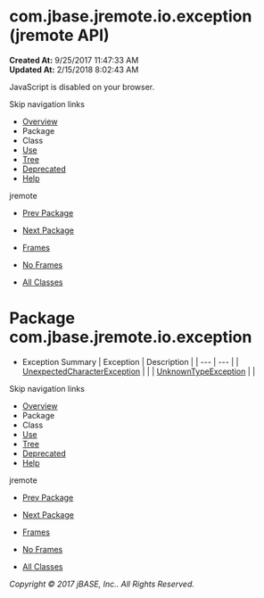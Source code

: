 # com.jbase.jremote.io.exception (jremote   API)

**Created At:** 9/25/2017 11:47:33 AM  
**Updated At:** 2/15/2018 8:02:43 AM  

<!--<br>    try {<br>        if (location.href.indexOf('is-external=true') == -1) {<br>            parent.document.title="com.jbase.jremote.io.exception (jremote   API)";<br>        }<br>    }<br>    catch(err) {<br>    }<br>//-->
JavaScript is disabled on your browser.

Skip navigation links

- [Overview](../../../../../overview-summary.html)
- Package
- Class
- [Use](/39254-exception/com_jbase_jremote_io_exception_package-use)
- [Tree](/39254-exception/com_jbase_jremote_io_exception_package-tree)
- [Deprecated](../../../../../deprecated-list.html)
- [Help](../../../../../help-doc.html)


jremote <br>

- [Prev Package](/39251-charset/com_jbase_jremote_io_charset_package-summary)
- [Next Package](/39256-inflow/com_jbase_jremote_io_inflow_package-summary)


- [Frames](../../../../../index.html?com/jbase/jremote/io/exception//39254-exception/com_jbase_jremote_io_exception_package-summary)
- [No Frames](/39254-exception/com_jbase_jremote_io_exception_package-summary)


- [All Classes](../../../../../allclasses-noframe.html)


<!--<br>  allClassesLink = document.getElementById("allclasses\_navbar\_top");<br>  if(window==top) {<br>    allClassesLink.style.display = "block";<br>  }<br>  else {<br>    allClassesLink.style.display = "none";<br>  }<br>  //-->

# Package com.jbase.jremote.io.exception

- Exception Summary | Exception | Description |
| --- | --- |
| [UnexpectedCharacterException](/39254-exception/com_jbase_jremote_io_exception_UnexpectedCharacterException "class in com.jbase.jremote.io.exception") |   |
| [UnknownTypeException](/39254-exception/com_jbase_jremote_io_exception_UnknownTypeException "class in com.jbase.jremote.io.exception") |   |

Skip navigation links

- [Overview](../../../../../overview-summary.html)
- Package
- Class
- [Use](/39254-exception/com_jbase_jremote_io_exception_package-use)
- [Tree](/39254-exception/com_jbase_jremote_io_exception_package-tree)
- [Deprecated](../../../../../deprecated-list.html)
- [Help](../../../../../help-doc.html)


jremote <br>

- [Prev Package](/39251-charset/com_jbase_jremote_io_charset_package-summary)
- [Next Package](/39256-inflow/com_jbase_jremote_io_inflow_package-summary)


- [Frames](../../../../../index.html?com/jbase/jremote/io/exception//39254-exception/com_jbase_jremote_io_exception_package-summary)
- [No Frames](/39254-exception/com_jbase_jremote_io_exception_package-summary)


- [All Classes](../../../../../allclasses-noframe.html)


<!--<br>  allClassesLink = document.getElementById("allclasses\_navbar\_bottom");<br>  if(window==top) {<br>    allClassesLink.style.display = "block";<br>  }<br>  else {<br>    allClassesLink.style.display = "none";<br>  }<br>  //-->

*Copyright © 2017 jBASE, Inc.. All Rights Reserved.*
